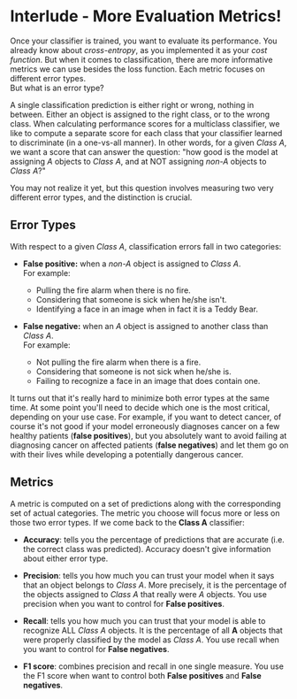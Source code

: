 # Interlude - More Evaluation Metrics!

Once your classifier is trained, you want to evaluate its performance. You already know about *cross-entropy*, as you implemented it as your *cost function*. But when it comes to classification, there are more informative metrics we can use besides the loss function. Each metric focuses on different error types.  
But what is an error type?
 
A single classification prediction is either right or wrong, nothing in between. Either an object is assigned to the right class, or to the wrong class. When calculating performance scores for a multiclass classifier, we like to compute a separate score for each class that your classifier learned to discriminate (in a one-vs-all manner). In other words, for a given *Class A*, we want a score that can answer the question: "how good is the model at assigning *A* objects to *Class A*, and at NOT assigning *non-A* objects to *Class A*?"  

You may not realize it yet, but this question involves measuring two very different error types, and the distinction is crucial.

## Error Types
With respect to a given *Class A*, classification errors fall in two categories:

- **False positive:** when a *non-A* object is assigned to *Class A*.  
  For example: 
    - Pulling the fire alarm when there is no fire.
    - Considering that someone is sick when he/she isn't.
    - Identifying a face in an image when in fact it is a Teddy Bear.

- **False negative:** when an *A* object is assigned to another class than *Class A*.  
  For example: 
    - Not pulling the fire alarm when there is a fire.
    - Considering that someone is not sick when he/she is.
    - Failing to recognize a face in an image that does contain one.

It turns out that it's really hard to minimize both error types at the same time. At some point you'll need to decide which one is the most critical, depending on your use case. For example, if you want to detect cancer, of course it's not good if your model erroneously diagnoses cancer on a few healthy patients (**false positives**), but you absolutely want to avoid failing at diagnosing cancer on affected patients (**false negatives**) and let them go on with their lives while developing a potentially dangerous cancer. 

## Metrics
A metric is computed on a set of predictions along with the corresponding set of actual categories. The metric you choose will focus more or less on those two error types. If we come back to the **Class A** classifier: 
- **Accuracy**: tells you the percentage of predictions that are accurate (i.e. the correct class was predicted). Accuracy doesn't give information about either error type.

- **Precision**: tells you how much you can trust your model when it says that an object belongs to *Class A*. More precisely, it is the percentage of the objects assigned to *Class A* that really were *A* objects. You use precision when you want to control for **False positives**.

- **Recall**: tells you how much you can trust that your model is able to recognize ALL *Class A* objects. It is the percentage of all **A** objects that were properly classified by the model as *Class A*. You use recall when you want to control for **False negatives**.

- **F1 score**: combines precision and recall in one single measure. You use the F1 score when want to control both **False positives** and **False negatives**.
